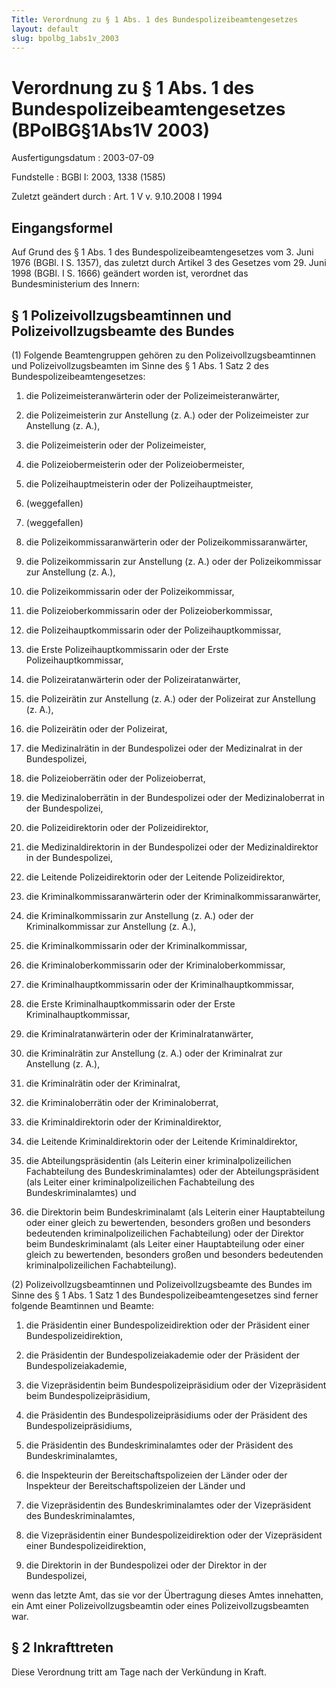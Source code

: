```yaml
---
Title: Verordnung zu § 1 Abs. 1 des Bundespolizeibeamtengesetzes
layout: default
slug: bpolbg_1abs1v_2003
---
```


# Verordnung zu § 1 Abs. 1 des Bundespolizeibeamtengesetzes (BPolBG§1Abs1V 2003)

Ausfertigungsdatum
:   2003-07-09

Fundstelle
:   BGBl I: 2003, 1338 (1585)

Zuletzt geändert durch
:   Art. 1 V v. 9.10.2008 I 1994


## Eingangsformel

Auf Grund des § 1 Abs. 1 des Bundespolizeibeamtengesetzes vom 3. Juni
1976 (BGBl. I S. 1357), das zuletzt durch Artikel 3 des Gesetzes vom
29\. Juni 1998 (BGBl. I S. 1666) geändert worden ist, verordnet das
Bundesministerium des Innern:


## § 1 Polizeivollzugsbeamtinnen und Polizeivollzugsbeamte des Bundes

(1) Folgende Beamtengruppen gehören zu den Polizeivollzugsbeamtinnen
und Polizeivollzugsbeamten im Sinne des § 1 Abs. 1 Satz 2 des
Bundespolizeibeamtengesetzes:

1.  die Polizeimeisteranwärterin oder der Polizeimeisteranwärter,


2.  die Polizeimeisterin zur Anstellung (z. A.) oder der Polizeimeister
    zur Anstellung (z. A.),


3.  die Polizeimeisterin oder der Polizeimeister,


4.  die Polizeiobermeisterin oder der Polizeiobermeister,


5.  die Polizeihauptmeisterin oder der Polizeihauptmeister,


6.  (weggefallen)


7.  (weggefallen)


8.  die Polizeikommissaranwärterin oder der Polizeikommissaranwärter,


9.  die Polizeikommissarin zur Anstellung (z. A.) oder der
    Polizeikommissar zur Anstellung (z. A.),


10. die Polizeikommissarin oder der Polizeikommissar,


11. die Polizeioberkommissarin oder der Polizeioberkommissar,


12. die Polizeihauptkommissarin oder der Polizeihauptkommissar,


13. die Erste Polizeihauptkommissarin oder der Erste
    Polizeihauptkommissar,


14. die Polizeiratanwärterin oder der Polizeiratanwärter,


15. die Polizeirätin zur Anstellung (z. A.) oder der Polizeirat zur
    Anstellung (z. A.),


16. die Polizeirätin oder der Polizeirat,


17. die Medizinalrätin in der Bundespolizei oder der Medizinalrat in der
    Bundespolizei,


18. die Polizeioberrätin oder der Polizeioberrat,


19. die Medizinaloberrätin in der Bundespolizei oder der Medizinaloberrat
    in der Bundespolizei,


20. die Polizeidirektorin oder der Polizeidirektor,


21. die Medizinaldirektorin in der Bundespolizei oder der
    Medizinaldirektor in der Bundespolizei,


22. die Leitende Polizeidirektorin oder der Leitende Polizeidirektor,


23. die Kriminalkommissaranwärterin oder der Kriminalkommissaranwärter,


24. die Kriminalkommissarin zur Anstellung (z. A.) oder der
    Kriminalkommissar zur Anstellung (z. A.),


25. die Kriminalkommissarin oder der Kriminalkommissar,


26. die Kriminaloberkommissarin oder der Kriminaloberkommissar,


27. die Kriminalhauptkommissarin oder der Kriminalhauptkommissar,


28. die Erste Kriminalhauptkommissarin oder der Erste
    Kriminalhauptkommissar,


29. die Kriminalratanwärterin oder der Kriminalratanwärter,


30. die Kriminalrätin zur Anstellung (z. A.) oder der Kriminalrat zur
    Anstellung (z. A.),


31. die Kriminalrätin oder der Kriminalrat,


32. die Kriminaloberrätin oder der Kriminaloberrat,


33. die Kriminaldirektorin oder der Kriminaldirektor,


34. die Leitende Kriminaldirektorin oder der Leitende Kriminaldirektor,


35. die Abteilungspräsidentin (als Leiterin einer kriminalpolizeilichen
    Fachabteilung des Bundeskriminalamtes) oder der Abteilungspräsident
    (als Leiter einer kriminalpolizeilichen Fachabteilung des
    Bundeskriminalamtes) und


36. die Direktorin beim Bundeskriminalamt (als Leiterin einer
    Hauptabteilung oder einer gleich zu bewertenden, besonders großen und
    besonders bedeutenden kriminalpolizeilichen Fachabteilung) oder der
    Direktor beim Bundeskriminalamt (als Leiter einer Hauptabteilung oder
    einer gleich zu bewertenden, besonders großen und besonders
    bedeutenden kriminalpolizeilichen Fachabteilung).




(2) Polizeivollzugsbeamtinnen und Polizeivollzugsbeamte des Bundes im
Sinne des § 1 Abs. 1 Satz 1 des Bundespolizeibeamtengesetzes sind
ferner folgende Beamtinnen und Beamte:

1.  die Präsidentin einer Bundespolizeidirektion oder der Präsident einer
    Bundespolizeidirektion,


2.  die Präsidentin der Bundespolizeiakademie oder der Präsident der
    Bundespolizeiakademie,


3.  die Vizepräsidentin beim Bundespolizeipräsidium oder der Vizepräsident
    beim Bundespolizeipräsidium,


4.  die Präsidentin des Bundespolizeipräsidiums oder der Präsident des
    Bundespolizeipräsidiums,


5.  die Präsidentin des Bundeskriminalamtes oder der Präsident des
    Bundeskriminalamtes,


6.  die Inspekteurin der Bereitschaftspolizeien der Länder oder der
    Inspekteur der Bereitschaftspolizeien der Länder und


7.  die Vizepräsidentin des Bundeskriminalamtes oder der Vizepräsident des
    Bundeskriminalamtes,


8.  die Vizepräsidentin einer Bundespolizeidirektion oder der
    Vizepräsident einer Bundespolizeidirektion,


9.  die Direktorin in der Bundespolizei oder der Direktor in der
    Bundespolizei,



wenn das letzte Amt, das sie vor der Übertragung dieses Amtes
innehatten, ein Amt einer Polizeivollzugsbeamtin oder eines
Polizeivollzugsbeamten war.


## § 2 Inkrafttreten

Diese Verordnung tritt am Tage nach der Verkündung in Kraft.

